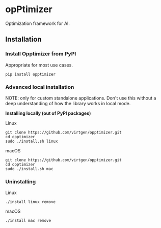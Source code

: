 # opPtimizer

Optimization framework for AI.

## Installation

### Install Opptimizer from PyPI
Appropriate for most use cases.

```
pip install opptimizer
```

### Advanced local installation 
NOTE: only for custom standalone applications.
Don't use this without a deep understanding of how the library works in local mode.

**Installing locally (out of PyPI packages)**

Linux

```
git clone https://github.com/virtgen/opptimizer.git
cd opptimizer
sudo ./install.sh linux
```


macOS


```
git clone https://github.com/virtgen/opptimizer.git
cd opptimizer
sudo ./install.sh mac
```

### Uninstalling

Linux

```
./install linux remove
```

macOS

```
./install mac remove
```

